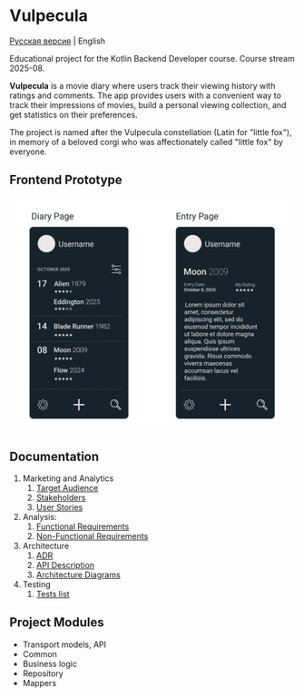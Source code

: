 # Vulpecula

[Русская версия](README.ru.md) | English

Educational project for the Kotlin Backend Developer course. Course stream 2025-08.

**Vulpecula** is a movie diary where users track their viewing history with ratings and comments. The app provides users with a convenient way to track their impressions of movies, build a personal viewing collection, and get statistics on their preferences.

The project is named after the Vulpecula constellation (Latin for "little fox"), in memory of a beloved corgi who was affectionately called "little fox" by everyone.

## Frontend Prototype
![Frontend Prototype](img/frontend-prototype.jpg)

## Documentation
1. Marketing and Analytics
    1. [Target Audience](docs/en/01-biz/01-target-audience.md)
    2. [Stakeholders](docs/en/01-biz/02-stakeholders.md)
    3. [User Stories](docs/en/01-biz/03-user-stories.md)
2. Analysis:
    1. [Functional Requirements](docs/en/02-analysis/01-functional-requirements.md)
    2. [Non-Functional Requirements](docs/en/02-analysis/02-nonfunctional-requirements.md)
3. Architecture
    1. [ADR](docs/en/03-architecture/01-adr.md)
    2. [API Description](docs/en/03-architecture/02-api-description.md)
    3. [Architecture Diagrams](docs/en/03-architecture/03-architecture-diagrams.md)
4. Testing
    1. [Tests list](docs/en/05-testing/01-tests-list.md)

## Project Modules
- Transport models, API
- Common
- Business logic
- Repository
- Mappers